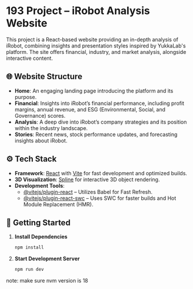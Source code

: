 # 193 Project – iRobot Analysis Website  

This project is a React-based website providing an in-depth analysis of iRobot, combining insights and presentation styles inspired by YukkaLab's platform. The site offers financial, industry, and market analysis, alongside interactive content.  

## 🌐 Website Structure  

- **Home**: An engaging landing page introducing the platform and its purpose.  
- **Financial**: Insights into iRobot’s financial performance, including profit margins, annual revenue, and ESG (Environmental, Social, and Governance) scores.  
- **Analysis**: A deep dive into iRobot’s company strategies and its position within the industry landscape.  
- **Stories**: Recent news, stock performance updates, and forecasting insights about iRobot.  

## ⚙️ Tech Stack  

- **Framework**: [React](https://react.dev/) with [Vite](https://vitejs.dev/) for fast development and optimized builds.  
- **3D Visualization**: [Spline](https://spline.design/) for interactive 3D object rendering.  
- **Development Tools**:  
  - [@vitejs/plugin-react](https://github.com/vitejs/vite-plugin-react/blob/main/packages/plugin-react/README.md) – Utilizes Babel for Fast Refresh.  
  - [@vitejs/plugin-react-swc](https://github.com/vitejs/vite-plugin-react-swc) – Uses SWC for faster builds and Hot Module Replacement (HMR).  

## 🚀 Getting Started  

1. **Install Dependencies**  
   ```bash
   npm install
2. **Start Development Server**
   ```bash
   npm run dev
note: make sure nvm version is 18


